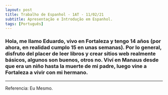 ```yaml
---
layout: post
title: Trabalho de Espanhol - 1AT - 11/02/21
subtitle: Apresentação e Introdução em Espanhol.
tags: [Português]
---
```


### Hola, me llamo Eduardo, vivo en Fortaleza y tengo 14 años (por ahora, en realidad cumplo 15 en unas semanas). Por lo general, disfruto del placer de leer libros y crear sitios web realmente básicos, algunos son buenos, otros no. Viví en Manaus desde que era un niño hasta la muerte de mi padre, luego vine a Fortaleza a vivir con mi hermano.
---
Referencia: Eu Mesmo.